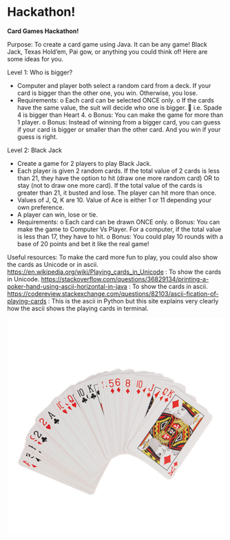 # Hackathon!
**Card Games Hackathon!**

Purpose: To create a card game using Java. It can be any game! Black Jack, Texas Hold’em, Pai gow, or anything you could think of! Here are some ideas for you. 

Level 1: Who is bigger?
-	Computer and player both select a random card from a deck. If your card is bigger than the other one, you win. Otherwise, you lose.
-	Requirements:
o	Each card can be selected ONCE only. 
o	If the cards have the same value, the suit will decide who one is bigger.
	i.e. Spade 4 is bigger than Heart 4.
o	Bonus: You can make the game for more than 1 player. 
o	Bonus: Instead of winning from a bigger card, you can guess if your card is bigger or smaller than the other card. And you win if your guess is right. 

Level 2: Black Jack
-	Create a game for 2 players to play Black Jack. 
-	Each player is given 2 random cards. If the total value of 2 cards is less than 21, they have the option to hit (draw one more random card) OR to stay (not to draw one more card). If the total value of the cards is greater than 21, it busted and lose. The player can hit more than once. 
-	Values of J, Q, K are 10. Value of Ace is either 1 or 11 depending your own preference.  
-	A player can win, lose or tie. 
-	Requirements:
o	Each card can be drawn ONCE only. 
o	Bonus: You can make the game to Computer Vs Player. For a computer, if the total value is less than 17, they have to hit. 
o	Bonus: You could play 10 rounds with a base of 20 points and bet it like the real game!

 

Useful resources:
To make the card more fun to play, you could also show the cards as Unicode or in ascii. 
https://en.wikipedia.org/wiki/Playing_cards_in_Unicode   : To show the cards in Unicode. 
https://stackoverflow.com/questions/36829134/printing-a-poker-hand-using-ascii-horizontal-in-java : To show the cards in ascii. 
https://codereview.stackexchange.com/questions/82103/ascii-fication-of-playing-cards : This is the ascii in Python but this site explains very clearly how the ascii shows the playing cards in terminal. 

![a deck of cards](https://raw.githubusercontent.com/jupiterorbita/git_assets/master/cards.png)